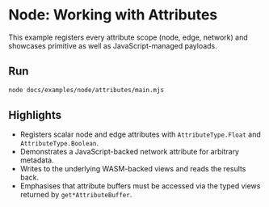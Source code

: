 # Node: Working with Attributes

This example registers every attribute scope (node, edge, network) and showcases primitive as well as JavaScript-managed payloads.

## Run

```bash
node docs/examples/node/attributes/main.mjs
```

## Highlights

- Registers scalar node and edge attributes with `AttributeType.Float` and `AttributeType.Boolean`.
- Demonstrates a JavaScript-backed network attribute for arbitrary metadata.
- Writes to the underlying WASM-backed views and reads the results back.
- Emphasises that attribute buffers must be accessed via the typed views returned by `get*AttributeBuffer`.
